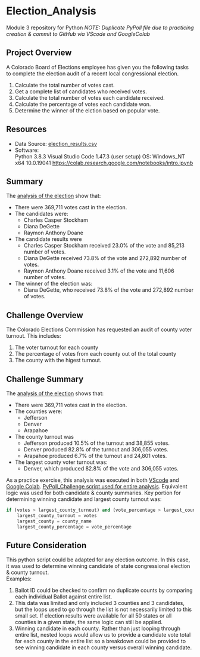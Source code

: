 # Election_Analysis
Module 3 repository for Python
*NOTE: Duplicate PyPoll file due to practicing creation & commit to GitHub via VScode and GoogleColab*

## Project Overview
A Colorado Board of Elections employee has given you the following tasks to complete the election audit of a recent local congressional election.

1.  Calculate the total number of votes cast.
2.  Get a complete list of candidates who received votes.
3.  Calculate the total number of votes each candidate received.
4.  Calculate the percentage of votes each candidate won.
5.  Determine the winner of the elction based on popular vote.

## Resources
- Data Source:  [election_results.csv](election_results.csv)
- Software:  
  Python 3.8.3 
  Visual Studio Code 1.47.3 (user setup)
  OS: Windows_NT x64 10.0.19041
  https://colab.research.google.com/notebooks/intro.ipynb
  
## Summary 
The [analysis of the election](Election_Results.png) show that:
- There were 369,711 votes cast in the election.
- The candidates were:
  - Charles Casper Stockham
  - Diana DeGette
  - Raymon Anthony Doane
- The candidate results were
  - Charles Casper Stockham received 23.0% of the vote and 85,213 number of votes.
  - Diana DeGette received 73.8% of the vote and 272,892 number of votes.
  - Raymon Anthony Doane received 3.1% of the vote and 11,606 number of votes.
- The winner of the election was:
  - Diana DeGette, who received 73.8% of the vote and 272,892 number of votes.
   
## Challenge Overview
The Colorado Elections Commission has requested an audit of county voter turnout.  This includes:
  1. The voter turnout for each county
  2. The percentage of votes from each county out of the total county
  3. The county with the higest turnout.

## Challenge Summary
The [analysis of the election](Election_Results.png) shows that:
- There were 369,711 votes cast in the election.
- The counties were:
  - Jefferson
  - Denver
  - Arapahoe
- The county turnout was
  - Jefferson produced 10.5% of the turnout and 38,855 votes.
  - Denver produced 82.8% of the turnout and 306,055 votes.
  - Arapahoe produced 6.7% of the turnout and 24,801 votes.
- The largest county voter turnout was:
  - Denver, which produced 82.8% of the vote and 306,055 votes.
  
As a practice exercise, this analysis was executed in both [VScode](https://code.visualstudio.com/) and [Google Colab](https://colab.research.google.com/notebooks/intro.ipynb).
[PyPoll_Challenge script used for entire analysis](PyPoll_Challenge.py).
Equivalent logic was used for both candidate & county summaries.  Key portion for determining winning candidate and largest county turnout was:

```python
if (votes > largest_county_turnout) and (vote_percentage > largest_county_percentage):
    largest_county_turnout = votes
    largest_county = county_name
    largest_county_percentage = vote_percentage
```

## Future Consideration
This python script could be adapted for any election outcome.  In this case, it was used to determine winning candidate of state congressional election & county turnout.  
Examples:
1. Ballot ID could be checked to confirm no duplicate counts by comparing each individual Ballot against entire list.
2. This data was limited and only included 3 counties and 3 candidates, but the loops used to go through the list is not necessarily limited to this small set.  If election results were available for all 50 states or all counties in a given state, the same logic can still be applied.
3.  Winning candidate in each county.  Rather than just looping through entire list, nested loops would allow us to provide a candidate vote total for each county in the entire list so a breakdown could be provided to see winning candidate in each county versus overall winning candidate.
